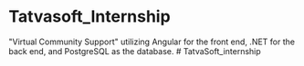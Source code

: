 # Tatvasoft_Internship
"Virtual Community Support" utilizing Angular for the front end, .NET for the back end, and PostgreSQL as the database.
#   T a t v a S o f t _ i n t e r n s h i p  
 
